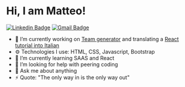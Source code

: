 # Hi, I am Matteo!

 [![Linkedin Badge](https://img.shields.io/badge/-Matteo_Russo-blue?style=flat-square&logo=Linkedin&logoColor=white&link=https://www.linkedin.com/in/mrmatteorusso//)](https://www.linkedin.com/in/mrmatteorusso/) [![Gmail Badge](https://img.shields.io/badge/-mrmatteorusso@gmail.com-c14438?style=flat-square&logo=Gmail&logoColor=white&link=mailto:mrmatteorusso@gmail.com)](mailto:mrmatteorusso@gmail.com)


- 🔭 I’m currently working on [Team generator](https://github.com/mrmatteorusso/Team-Generator) and translating a [React tutorial into Italian](https://fullstackopen.com/en/)
- ⚙️ Technologies I use: HTML, CSS, Javascript, Bootstrap 
- 🌱 I’m currently learning SAAS and React
- 🤔 I’m looking for help with peering coding
- 💬 Ask me about anything
- ⚡ Quote: "The only way in is the only way out"
